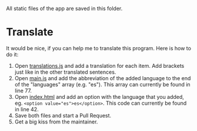 All static files of the app are saved in this folder.

# Translate
It would be nice, if you can help me to translate this program. Here is how to do it:

1. Open [translations.js][1] and add a translation for each item. Add brackets just like in the other translated sentences.
2. Open [main.js][2] and add the abbreviation of the added language to the end of the "languages" array (e.g. "es"). This array can currently be found in line 77.
3. Open [index.html][3] and add an option with the language that you added, eg. `<option value="es">es</option>`. This code can currently be found in line 42.
4. Save both files and start a Pull Request.
5. Get a big kiss from the maintainer.

[1]: https://github.com/rene78/My-Cryptoportfolio/blob/master/data/translations.js "Translations"
[2]: https://github.com/rene78/My-Cryptoportfolio/blob/9909a13e04a041163927935d7d639db55752251c/main.js#L77 "main.js"
[3]: https://github.com/rene78/My-Cryptoportfolio/blob/9909a13e04a041163927935d7d639db55752251c/index.html#L42 "index.html"
